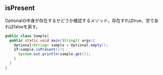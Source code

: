 ## isPresent

Optionalの中身が存在するかどうか確認するメソッド。存在すればtrue、空であればfalseを戻す。

```Java
public class Sample{
  public static void main(String[] args){
    Optional<String> sample = Optional.empty();
    if(sample.isPresent()){
      System.out.println(sample.get()); 
    }
  }
}
```

